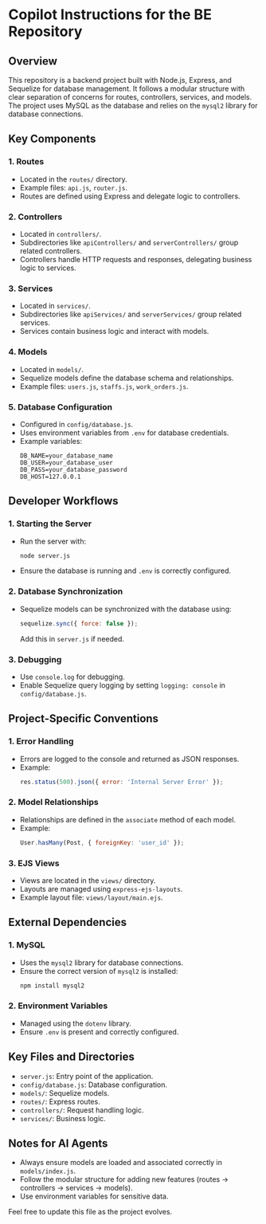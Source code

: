 # Copilot Instructions for the BE Repository

## Overview
This repository is a backend project built with Node.js, Express, and Sequelize for database management. It follows a modular structure with clear separation of concerns for routes, controllers, services, and models. The project uses MySQL as the database and relies on the `mysql2` library for database connections.

## Key Components

### 1. **Routes**
- Located in the `routes/` directory.
- Example files: `api.js`, `router.js`.
- Routes are defined using Express and delegate logic to controllers.

### 2. **Controllers**
- Located in `controllers/`.
- Subdirectories like `apiControllers/` and `serverControllers/` group related controllers.
- Controllers handle HTTP requests and responses, delegating business logic to services.

### 3. **Services**
- Located in `services/`.
- Subdirectories like `apiServices/` and `serverServices/` group related services.
- Services contain business logic and interact with models.

### 4. **Models**
- Located in `models/`.
- Sequelize models define the database schema and relationships.
- Example files: `users.js`, `staffs.js`, `work_orders.js`.

### 5. **Database Configuration**
- Configured in `config/database.js`.
- Uses environment variables from `.env` for database credentials.
- Example variables:
  ```
  DB_NAME=your_database_name
  DB_USER=your_database_user
  DB_PASS=your_database_password
  DB_HOST=127.0.0.1
  ```

## Developer Workflows

### 1. **Starting the Server**
- Run the server with:
  ```bash
  node server.js
  ```
- Ensure the database is running and `.env` is correctly configured.

### 2. **Database Synchronization**
- Sequelize models can be synchronized with the database using:
  ```javascript
  sequelize.sync({ force: false });
  ```
  Add this in `server.js` if needed.

### 3. **Debugging**
- Use `console.log` for debugging.
- Enable Sequelize query logging by setting `logging: console` in `config/database.js`.

## Project-Specific Conventions

### 1. **Error Handling**
- Errors are logged to the console and returned as JSON responses.
- Example:
  ```javascript
  res.status(500).json({ error: 'Internal Server Error' });
  ```

### 2. **Model Relationships**
- Relationships are defined in the `associate` method of each model.
- Example:
  ```javascript
  User.hasMany(Post, { foreignKey: 'user_id' });
  ```

### 3. **EJS Views**
- Views are located in the `views/` directory.
- Layouts are managed using `express-ejs-layouts`.
- Example layout file: `views/layout/main.ejs`.

## External Dependencies

### 1. **MySQL**
- Uses the `mysql2` library for database connections.
- Ensure the correct version of `mysql2` is installed:
  ```bash
  npm install mysql2
  ```

### 2. **Environment Variables**
- Managed using the `dotenv` library.
- Ensure `.env` is present and correctly configured.

## Key Files and Directories
- `server.js`: Entry point of the application.
- `config/database.js`: Database configuration.
- `models/`: Sequelize models.
- `routes/`: Express routes.
- `controllers/`: Request handling logic.
- `services/`: Business logic.

## Notes for AI Agents
- Always ensure models are loaded and associated correctly in `models/index.js`.
- Follow the modular structure for adding new features (routes -> controllers -> services -> models).
- Use environment variables for sensitive data.

Feel free to update this file as the project evolves.
